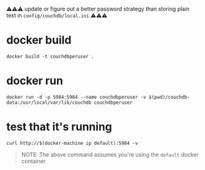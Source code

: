 :warning::warning::warning: update or figure out a better password strategy than storing plain text in `config/couchdb/local.ini` :warning::warning::warning:

# docker build

`docker build -t couchdbperuser .`

# docker run

`docker run -d -p 5984:5984 --name couchdbperuser -v $(pwd)/couchdb-data:/usr/local/var/lib/couchdb couchdbperuser`

# test that it's running

`curl http://$(docker-machine ip default):5984 -v`

> NOTE: The above command assumes you're using the `default` docker container


